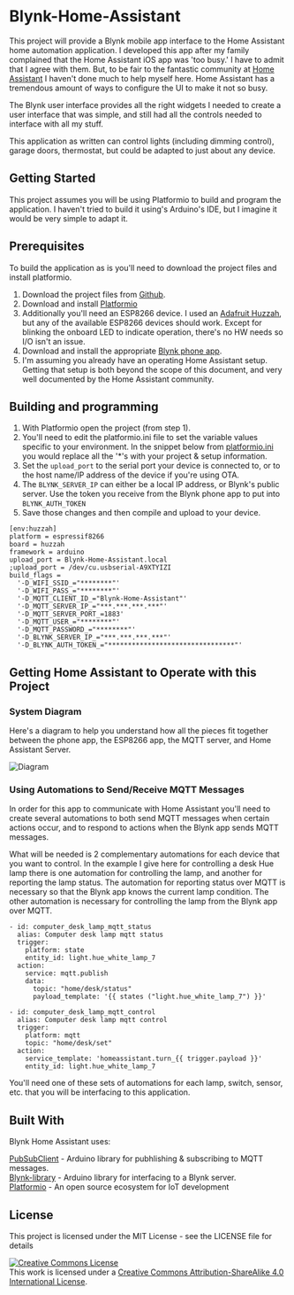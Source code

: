 # Blynk-Home-Assistant

This project will provide a Blynk mobile app interface to the Home Assistant home automation application. I developed this app after my family complained that the Home Assistant iOS app was 'too busy.' I have to admit that I agree with them. But, to be fair to the fantastic community at [Home Assistant](http://home-assistant.io) I haven't done much to help myself here. Home Assistant has a tremendous amount of ways to configure the UI to make it not so busy.

The Blynk user interface provides all the right widgets I needed to
create a user interface that was simple, and still had all the controls
needed to interface with all my stuff.

This application as written can control lights (including dimming control),
garage doors, thermostat, but could be adapted to just about any device.

## Getting Started

This project assumes you will be using Platformio to build and program the application. I haven't tried to build it using's Arduino's IDE, but I imagine it would be very simple to adapt it.

## Prerequisites

To build the application as is you'll need to download the project files and install platformio.

1. Download the project files from [Github](https://github.com/ptcryan/Blynk-Home-Assistant).
2. Download and install [Platformio](http://platformio.org)
3. Additionally you'll need an ESP8266 device. I used an [Adafruit Huzzah](https://www.adafruit.com/product/2471), but any of the available ESP8266 devices should work. Except for blinking the onboard LED to indicate operation, there's no HW needs so I/O isn't an issue.
4. Download and install the appropriate [Blynk phone app](http://www.blynk.cc/getting-started/).
5. I'm assuming you already have an operating Home Assistant setup. Getting that setup is both beyond the scope of this document, and very well documented by the Home Assistant community.

## Building and programming

1. With Platformio open the project (from step 1).
2. You'll need to edit the platformio.ini file to set the variable values specific to your environment. In the snippet below from [platformio.ini](https://github.com/ptcryan/Blynk-Home-Assistant/blob/master/platformio.ini) you would replace all the '*'s with your project & setup information.
3. Set the `upload_port` to the serial port your device is connected to, or to the host name/IP address of the device if you're using OTA.
4. The `BLYNK_SERVER_IP` can either be a local IP address, or Blynk's public server. Use the token you receive from the Blynk phone app to put into `BLYNK_AUTH_TOKEN`
5. Save those changes and then compile and upload to your device.

```
[env:huzzah]
platform = espressif8266
board = huzzah
framework = arduino
upload_port = Blynk-Home-Assistant.local
;upload_port = /dev/cu.usbserial-A9XTYIZI
build_flags =
  '-D_WIFI_SSID_="********"'
  '-D_WIFI_PASS_="********"'
  '-D_MQTT_CLIENT_ID_="Blynk-Home-Assistant"'
  '-D_MQTT_SERVER_IP_="***.***.***.***"'
  '-D_MQTT_SERVER_PORT_=1883'
  '-D_MQTT_USER_="********"'
  '-D_MQTT_PASSWORD_="********"'
  '-D_BLYNK_SERVER_IP_="***.***.***.***"'
  '-D_BLYNK_AUTH_TOKEN_="********************************"'
  ```

## Getting Home Assistant to Operate with this Project

### System Diagram

Here's a diagram to help you understand how all the pieces fit together between the phone app, the ESP8266 app, the MQTT server, and Home Assistant Server.

![Diagram](Blynk-Home-Assistant/Blynk-Server-Diagram.jpg)

### Using Automations to Send/Receive MQTT Messages

In order for this app to communicate with Home Assistant you'll need to create several automations to both send MQTT messages when certain actions occur, and to respond to actions when the Blynk app sends MQTT messages.

What will be needed is 2 complementary automations for each device that you want to control. In the example I give here for controlling a desk Hue lamp there is one automation for controlling the lamp, and another for reporting the lamp status. The automation for reporting status over MQTT is necessary so that the Blynk app knows the current lamp condition. The other automation is necessary for controlling the lamp from the Blynk app over MQTT.

```
- id: computer_desk_lamp_mqtt_status
  alias: Computer desk lamp mqtt status
  trigger:
    platform: state
    entity_id: light.hue_white_lamp_7
  action:
    service: mqtt.publish
    data:
      topic: "home/desk/status"
      payload_template: '{{ states ("light.hue_white_lamp_7") }}'

- id: computer_desk_lamp_mqtt_control
  alias: Computer desk lamp mqtt control
  trigger:
    platform: mqtt
    topic: "home/desk/set"
  action:
    service_template: 'homeassistant.turn_{{ trigger.payload }}'
    entity_id: light.hue_white_lamp_7
```

You'll need one of these sets of automations for each lamp, switch, sensor, etc. that you will be interfacing to this application.


## Built With

Blynk Home Assistant uses:

[PubSubClient](https://github.com/knolleary/pubsubclient) - Arduino library for pubhlishing & subscribing to MQTT messages.  
[Blynk-library](https://github.com/blynkkk/blynk-library/releases/latest) - Arduino library for interfacing to a Blynk server.  
[Platformio](https://platformio.org) - An open source ecosystem for IoT development

## License

This project is licensed under the MIT License - see the LICENSE file for details


<a rel="license" href="http://creativecommons.org/licenses/by-sa/4.0/"><img alt="Creative Commons License" style="border-width:0" src="https://i.creativecommons.org/l/by-sa/4.0/88x31.png" /></a><br />This work is licensed under a <a rel="license" href="http://creativecommons.org/licenses/by-sa/4.0/">Creative Commons Attribution-ShareAlike 4.0 International License</a>.
